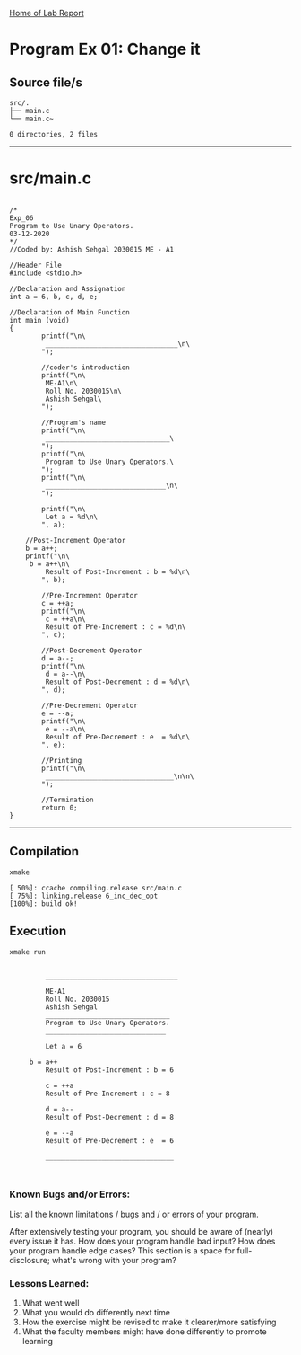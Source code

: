 [Home of Lab Report](../lab.html)

# Program Ex 01: Change it

## Source file/s

```
src/.
├── main.c
└── main.c~

0 directories, 2 files
```

---


# src/main.c

```

/*
Exp_06
Program to Use Unary Operators. 
03-12-2020
*/
//Coded by: Ashish Sehgal 2030015 ME - A1

//Header File
#include <stdio.h>

//Declaration and Assignation
int a = 6, b, c, d, e;

//Declaration of Main Function
int main (void)
{       
        printf("\n\
         _________________________________\n\
        ");

        //coder's introduction
        printf("\n\
         ME-A1\n\
         Roll No. 2030015\n\
         Ashish Sehgal\
        "); 
        
        //Program's name
        printf("\n\
         _______________________________\
        ");
        printf("\n\
         Program to Use Unary Operators.\
        "); 
        printf("\n\
         ______________________________\n\
        ");
        
        printf("\n\
         Let a = %d\n\
        ", a);
	
	//Post-Increment Operator
	b = a++;
	printf("\n\
 	 b = a++\n\
         Result of Post-Increment : b = %d\n\
        ", b);
        
        //Pre-Increment Operator
        c = ++a;
        printf("\n\
         c = ++a\n\
         Result of Pre-Increment : c = %d\n\
        ", c);
        
        //Post-Decrement Operator
        d = a--;
        printf("\n\
         d = a--\n\
         Result of Post-Decrement : d = %d\n\
        ", d);
        
        //Pre-Decrement Operator
        e = --a;
        printf("\n\
         e = --a\n\
         Result of Pre-Decrement : e  = %d\n\
        ", e);
        
        //Printing
        printf("\n\
         ________________________________\n\n\
        ");
        
        //Termination
        return 0;
}
```

---

## Compilation

```
xmake

[ 50%]: ccache compiling.release src/main.c
[ 75%]: linking.release 6_inc_dec_opt
[100%]: build ok!

```

## Execution
```
xmake run


         _________________________________
        
         ME-A1
         Roll No. 2030015
         Ashish Sehgal        
         _______________________________        
         Program to Use Unary Operators.        
         ______________________________
        
         Let a = 6
        
 	 b = a++
         Result of Post-Increment : b = 6
        
         c = ++a
         Result of Pre-Increment : c = 8
        
         d = a--
         Result of Post-Decrement : d = 8
        
         e = --a
         Result of Pre-Decrement : e  = 6
        
         ________________________________

        
```

### Known Bugs and/or Errors:

List all the known limitations / bugs and / or errors of your program.

After extensively testing your program, you should be aware of (nearly) every issue it has. How does your program handle bad input? How does your program handle edge cases? This section is a space for full-disclosure; what's wrong with your program?

### Lessons Learned:

1. What went well
1. What you would do differently next time
1. How the exercise might be revised to make it clearer/more satisfying
1. What the faculty members might have done differently to promote learning
